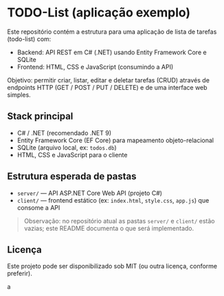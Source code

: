 # TODO-List (aplicação exemplo)

Este repositório contém a estrutura para uma aplicação de lista de tarefas (todo-list) com:

- Backend: API REST em C# (.NET) usando Entity Framework Core e SQLite
- Frontend: HTML, CSS e JavaScript (consumindo a API)

Objetivo: permitir criar, listar, editar e deletar tarefas (CRUD) através de endpoints HTTP (GET / POST / PUT / DELETE) e de uma interface web simples.

## Stack principal

- C# / .NET (recomendado .NET 9)
- Entity Framework Core (EF Core) para mapeamento objeto-relacional
- SQLite (arquivo local, ex: `todos.db`)
- HTML, CSS e JavaScript para o cliente

## Estrutura esperada de pastas

- `server/` — API ASP.NET Core Web API (projeto C#)
- `client/` — frontend estático (ex: `index.html`, `style.css`, `app.js`) que consome a API

> Observação: no repositório atual as pastas `server/` e `client/` estão vazias; este README documenta o que será implementado.

## Licença

Este projeto pode ser disponibilizado sob MIT (ou outra licença, conforme preferir).

a